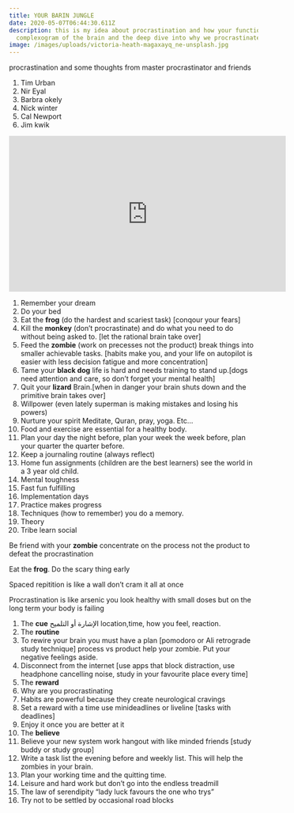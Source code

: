 ```yaml
---
title: YOUR BARIN JUNGLE
date: 2020-05-07T06:44:30.611Z
description: this is my idea about procrastination and how your functions. the
  complexogram of the brain and the deep dive into why we procrastinate!
image: /images/uploads/victoria-heath-magaxayq_ne-unsplash.jpg
---
```

procrastination and some thoughts from master procrastinator and friends

1. Tim Urban
2. Nir Eyal
3. Barbra okely
4. Nick winter
5. Cal Newport
6. Jim kwik

<iframe width="560" height="315" src="https://www.youtube.com/embed/uWTMEDEPw8c" frameborder="0" allow="accelerometer; autoplay; encrypted-media; gyroscope; picture-in-picture" allowfullscreen></iframe>

1. Remember your dream
2. Do your bed
3. Eat the **frog** (do the hardest and scariest task) [conqour your fears]
4. Kill the **monkey** (don’t procrastinate) and do what you need to do without being asked to. [let the rational brain take over]
5. Feed the **zombie** (work on precesses not the product) break things into smaller achievable tasks. [habits make you, and your life on autopilot is easier with less decision fatigue and more concentration]
6. Tame your **black dog** life is hard and needs training to stand up.[dogs need attention and care, so don’t forget your mental health]
7. Quit your **lizard** Brain.[when in danger your brain shuts down and the primitive brain takes over]
8. Willpower (even lately superman is making mistakes and losing his powers)
9. Nurture your spirit Meditate, Quran, pray, yoga. Etc…
10. Food and exercise are essential for a healthy body.
9. Plan your day the night before, plan your week the week before, plan your quarter the quarter before.
10. Keep a journaling routine (always reflect) 
11. Home fun assignments (children are the best learners) see the world in a 3 year old child.
12. Mental toughness
13. Fast fun fulfilling 
14. Implementation days
15. Practice makes progress
16. Techniques (how to remember) you do a memory.
17. Theory 
18. Tribe learn social 


Be friend with your **zombie** concentrate on the process not the product to defeat the procrastination 

Eat the **frog**. Do the scary thing early 

Spaced repitition is like a wall don’t cram it all at once 

Procrastination is like arsenic you look healthy with small doses but on the long term your body is failing 

1. The **cue** الإشارة أو التلميح
location,time, how you feel, reaction.
2. The **routine** 
3. To rewire your brain you must have a plan [pomodoro or Ali retrograde study technique] process vs product help your zombie. Put your negative feelings aside.
4. Disconnect from the internet [use apps that block distraction, use headphone cancelling noise, study in your favourite place every time]
5. The **reward**
6. Why are you procrastinating
7. Habits are powerful because they create neurological cravings
8. Set a reward with a time use minideadlines or liveline [tasks with deadlines]
9.  Enjoy it once you are better at it
10.  The **believe** 
11.  Believe your new system work hangout with like minded friends [study buddy or study group]
12.  Write a task list the evening before and weekly list. This will help the zombies in your brain.
13.  Plan your working time and the quitting time.
14.  Leisure and hard work but don’t go into the endless treadmill 
15.  The law of serendipity “lady luck favours the one who trys”
16.  Try not to be settled by occasional road blocks

